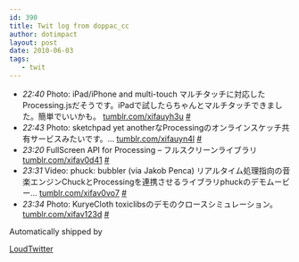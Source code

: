 ```yaml
---
id: 390
title: Twit log from doppac_cc
author: dotimpact
layout: post
date: 2010-06-03
tags:
   - twit
---
```

<ul class="loudtwitter">
  <li>
    <em>22:40</em> Photo: iPad/iPhone and multi-touch マルチタッチに対応したProcessing.jsだそうです。iPadで試したらちゃんとマルチタッチできました。簡単でいいかも。 <a href="http://tumblr.com/xifauyh3u">tumblr.com/xifauyh3u</a> <a href="http://twitter.com/doppac_cc/statuses/15251844281">#</a>
  </li>
  <li>
    <em>22:43</em> Photo: sketchpad yet anotherなProcessingのオンラインスケッチ共有サービスみたいです。&#8230; <a href="http://tumblr.com/xifauyn4l">tumblr.com/xifauyn4l</a> <a href="http://twitter.com/doppac_cc/statuses/15252062616">#</a>
  </li>
  <li>
    <em>23:20</em> FullScreen API for Processing &#8211; フルスクリーンライブラリ <a href="http://tumblr.com/xifav0d41">tumblr.com/xifav0d41</a> <a href="http://twitter.com/doppac_cc/statuses/15254410308">#</a>
  </li>
  <li>
    <em>23:31</em> Video: phuck: bubbler (via Jakob Penca) リアルタイム処理指向の音楽エンジンChuckとProcessingを連携させるライブラリphuckのデモムービー&#8230; <a href="http://tumblr.com/xifav0vo7">tumblr.com/xifav0vo7</a> <a href="http://twitter.com/doppac_cc/statuses/15255124388">#</a>
  </li>
  <li>
    <em>23:34</em> Photo: KuryeCloth toxiclibsのデモのクロースシミュレーション。 <a href="http://tumblr.com/xifav123d">tumblr.com/xifav123d</a> <a href="http://twitter.com/doppac_cc/statuses/15255372194">#</a>
  </li>
</ul>Automatically shipped by 

[LoudTwitter][1]

 [1]: http://www.loudtwitter.com
